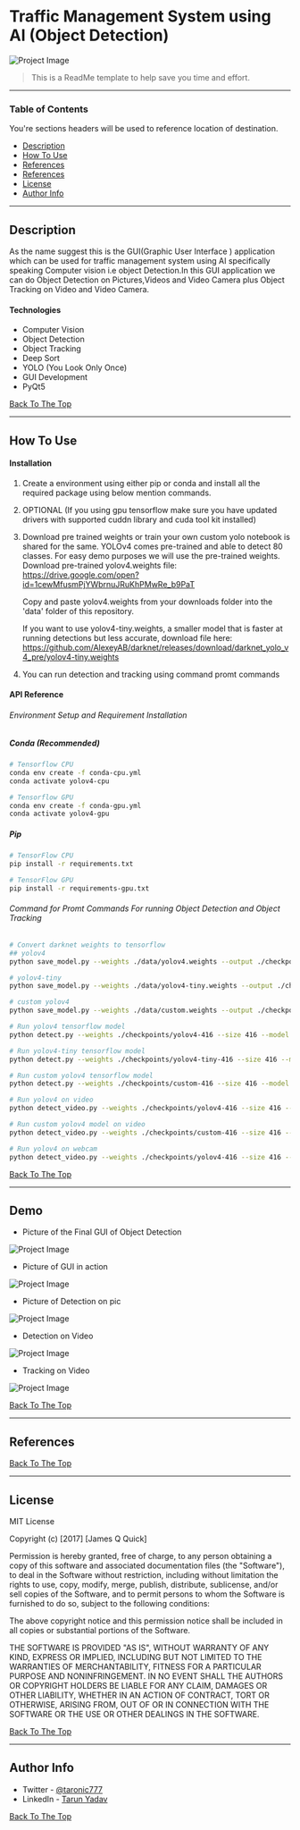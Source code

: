 # Traffic Management System using AI (Object Detection)

![Project Image](https://github.com/Tarun-yadav777/Traffic_Management_System_using_AI/blob/main/static/test1.PNG)


> This is a ReadMe template to help save you time and effort.

---

### Table of Contents
You're sections headers will be used to reference location of destination.

- [Description](#description)
- [How To Use](#how-to-use)
- [References](#references)
- [References](#demo)
- [License](#license)
- [Author Info](#author-info)

---

## Description

As the name suggest this is the GUI(Graphic User Interface ) application which can be used for traffic management system using AI specifically speaking Computer vision i.e object Detection.In this GUI application we can do Object Detection on Pictures,Videos and Video Camera plus Object Tracking on Video and Video Camera.
 

#### Technologies

- Computer Vision
- Object Detection
- Object Tracking
- Deep Sort
- YOLO (You Look Only Once)
- GUI Development
- PyQt5

[Back To The Top](#read-me-template)

---

## How To Use

#### Installation
1. Create a environment using either pip or conda and install all the required package using below mention commands.
2. OPTIONAL (If you using gpu tensorflow make sure you have updated drivers with supported cuddn library and cuda tool kit installed)
3. Download pre trained weights or train your own custom yolo notebook is shared for the same.
    YOLOv4 comes pre-trained and able to detect 80 classes. For easy demo purposes we will use the pre-trained weights.
    Download pre-trained yolov4.weights file: https://drive.google.com/open?id=1cewMfusmPjYWbrnuJRuKhPMwRe_b9PaT
    
    Copy and paste yolov4.weights from your downloads folder into the 'data' folder of this repository.

    If you want to use yolov4-tiny.weights, a smaller model that is faster at running detections but less accurate, download file here: https://github.com/AlexeyAB/darknet/releases/download/darknet_yolo_v4_pre/yolov4-tiny.weights
4. You can run detection and tracking using command promt commands



#### API Reference

###### Environment Setup and Requirement Installation
##### Conda (Recommended)

```bash
# Tensorflow CPU
conda env create -f conda-cpu.yml
conda activate yolov4-cpu

# Tensorflow GPU
conda env create -f conda-gpu.yml
conda activate yolov4-gpu
```

##### Pip
```bash
# TensorFlow CPU
pip install -r requirements.txt

# TensorFlow GPU
pip install -r requirements-gpu.txt
```

###### Command for Promt Commands For running Object Detection and Object Tracking

```bash
# Convert darknet weights to tensorflow
## yolov4
python save_model.py --weights ./data/yolov4.weights --output ./checkpoints/yolov4-416 --input_size 416 --model yolov4 

# yolov4-tiny
python save_model.py --weights ./data/yolov4-tiny.weights --output ./checkpoints/yolov4-tiny-416 --input_size 416 --model yolov4 --tiny

# custom yolov4
python save_model.py --weights ./data/custom.weights --output ./checkpoints/custom-416 --input_size 416 --model yolov4 

# Run yolov4 tensorflow model
python detect.py --weights ./checkpoints/yolov4-416 --size 416 --model yolov4 --images ./data/images/kite.jpg

# Run yolov4-tiny tensorflow model
python detect.py --weights ./checkpoints/yolov4-tiny-416 --size 416 --model yolov4 --images ./data/images/kite.jpg --tiny

# Run custom yolov4 tensorflow model
python detect.py --weights ./checkpoints/custom-416 --size 416 --model yolov4 --images ./data/images/car.jpg

# Run yolov4 on video
python detect_video.py --weights ./checkpoints/yolov4-416 --size 416 --model yolov4 --video ./data/video/video.mp4 --output ./detections/results.avi

# Run custom yolov4 model on video
python detect_video.py --weights ./checkpoints/custom-416 --size 416 --model yolov4 --video ./data/video/cars.mp4 --output ./detections/results.avi

# Run yolov4 on webcam
python detect_video.py --weights ./checkpoints/yolov4-416 --size 416 --model yolov4 --video 0 --output ./detections/results.avi
```
[Back To The Top](#read-me-template)

---

## Demo 
- Picture of the Final GUI of Object Detection<br>

![Project Image](https://github.com/Tarun-yadav777/Traffic_Management_System_using_AI/blob/main/static/test1.PNG)

- Picture of GUI in action<br>

![Project Image](https://github.com/Tarun-yadav777/Traffic_Management_System_using_AI/blob/main/static/test2.PNG)

- Picture of Detection on pic

![Project Image](https://github.com/Tarun-yadav777/Traffic_Management_System_using_AI/blob/main/static/detectionpic.png)

- Detection on Video

![Project Image](https://github.com/Tarun-yadav777/Traffic_Management_System_using_AI/blob/main/static/detectionvid.gif)

- Tracking on Video

![Project Image](https://github.com/Tarun-yadav777/Traffic_Management_System_using_AI/blob/main/static/tracking.gif)

[Back To The Top](#read-me-template)

---


## References
[Back To The Top](#read-me-template)

---

## License

MIT License

Copyright (c) [2017] [James Q Quick]

Permission is hereby granted, free of charge, to any person obtaining a copy
of this software and associated documentation files (the "Software"), to deal
in the Software without restriction, including without limitation the rights
to use, copy, modify, merge, publish, distribute, sublicense, and/or sell
copies of the Software, and to permit persons to whom the Software is
furnished to do so, subject to the following conditions:

The above copyright notice and this permission notice shall be included in all
copies or substantial portions of the Software.

THE SOFTWARE IS PROVIDED "AS IS", WITHOUT WARRANTY OF ANY KIND, EXPRESS OR
IMPLIED, INCLUDING BUT NOT LIMITED TO THE WARRANTIES OF MERCHANTABILITY,
FITNESS FOR A PARTICULAR PURPOSE AND NONINFRINGEMENT. IN NO EVENT SHALL THE
AUTHORS OR COPYRIGHT HOLDERS BE LIABLE FOR ANY CLAIM, DAMAGES OR OTHER
LIABILITY, WHETHER IN AN ACTION OF CONTRACT, TORT OR OTHERWISE, ARISING FROM,
OUT OF OR IN CONNECTION WITH THE SOFTWARE OR THE USE OR OTHER DEALINGS IN THE
SOFTWARE.

[Back To The Top](#read-me-template)

---

## Author Info

- Twitter - [@taronic777](https://twitter.com/taronic777)
- LinkedIn - [Tarun Yadav](https://www.linkedin.com/in/tarun-yadav-47442112b/)

[Back To The Top](#read-me-template)
